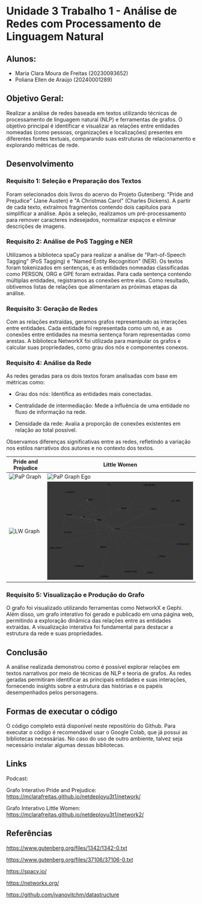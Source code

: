 
# Unidade 3 Trabalho 1 - Análise de Redes com Processamento de Linguagem Natural

## Alunos:  
- Maria Clara Moura de Freitas (20230093652)
- Poliana Ellen de Araújo (20240001289)

## Objetivo Geral:  

Realizar a análise de redes baseada em textos utilizando técnicas de processamento de linguagem natural (NLP) e ferramentas de grafos. O objetivo principal é identificar e visualizar as relações entre entidades nomeadas (como pessoas, organizações e localizações) presentes em diferentes fontes textuais, comparando suas estruturas de relacionamento e explorando métricas de rede.


## Desenvolvimento

### Requisito 1: Seleção e Preparação dos Textos
Foram selecionados dois livros do acervo do Projeto Gutenberg: "Pride and Prejudice" (Jane Austen) e "A Christmas Carol" (Charles Dickens). A partir de cada texto, extraímos fragmentos contendo dois capítulos para simplificar a análise. Após a seleção, realizamos um pré-processamento para remover caracteres indesejados, normalizar espaços e eliminar descrições de imagens.

### Requisito 2: Análise de PoS Tagging e NER
Utilizamos a biblioteca spaCy para realizar a análise de "Part-of-Speech Tagging" (PoS Tagging) e "Named Entity Recognition" (NER). Os textos foram tokenizados em sentenças, e as entidades nomeadas classificadas como PERSON, ORG e GPE foram extraídas. Para cada sentença contendo múltiplas entidades, registramos as conexões entre elas. Como resultado, obtivemos listas de relações que alimentaram as próximas etapas da análise.

### Requisito 3: Geração de Redes
Com as relações extraídas, geramos grafos representando as interações entre entidades. Cada entidade foi representada como um nó, e as conexões entre entidades na mesma sentença foram representadas como arestas. A biblioteca NetworkX foi utilizada para manipular os grafos e calcular suas propriedades, como grau dos nós e componentes conexos.

### Requisito 4: Análise da Rede
As redes geradas para os dois textos foram analisadas com base em métricas como:

* Grau dos nós: Identifica as entidades mais conectadas.

* Centralidade de intermediação: Mede a influência de uma entidade no fluxo de informação na rede.

* Densidade da rede: Avalia a proporção de conexões existentes em relação ao total possível.

Observamos diferenças significativas entre as redes, refletindo a variação nos estilos narrativos dos autores e no contexto dos textos.

|     Pride and Prejudice     |         Little Women       |
|-----------------------------|----------------------------|
| ![PaP Graph](https://github.com/polianaraujo/aed2/main/U3T1/Images/PaP_graph.png) | ![PaP Graph Ego](https://github.com/polianaraujo/aed2/blob/main/U3T1/Images/PaP_graph_elizab.png) |
| ![LW Graph](https://github.com/polianaraujo/aed2/blob/main/U3T1/Images/LW_graph.png) | ![LW Graph Ego](https://github.com/polianaraujo/aed2/blob/main/U3T1/Imagens/LW_graph_amy.png) |

### Requisito 5: Visualização e Produção do Grafo
O grafo foi visualizado utilizando ferramentas como NetworkX e Gephi. Além disso, um grafo interativo foi gerado e publicado em uma página web, permitindo a exploração dinâmica das relações entre as entidades extraídas. A visualização interativa foi fundamental para destacar a estrutura da rede e suas propriedades.



## Conclusão
A análise realizada demonstrou como é possível explorar relações em textos narrativos por meio de técnicas de NLP e teoria de grafos. As redes geradas permitiram identificar as principais entidades e suas interações, fornecendo insights sobre a estrutura das histórias e os papéis desempenhados pelos personagens.

## Formas de executar o código

O código completo está disponível neste repositório do Github. Para executar o código é recomendável usar o Google Colab, que já possui as bibliotecas necessárias. No caso do uso de outro ambiente, talvez seja necessário instalar algumas dessas bibliotecas.


## Links
Podcast:

Grafo Interativo Pride and Prejudice: https://mclarafreitas.github.io/netdeployu3t1/network/

Grafo Interativo Little Women: https://mclarafreitas.github.io/netdeployu3t1/network2/

## Referências
https://www.gutenberg.org/files/1342/1342-0.txt

https://www.gutenberg.org/files/37106/37106-0.txt

https://spacy.io/

https://networkx.org/

https://github.com/ivanovitchm/datastructure

